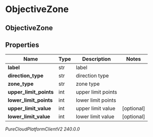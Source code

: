# ObjectiveZone

## ObjectiveZone

## Properties

|Name | Type | Description | Notes|
|------------ | ------------- | ------------- | -------------|
| **label** | str | label | |
| **direction_type** | str | direction type | |
| **zone_type** | str | zone type | |
| **upper_limit_points** | int | upper limit points | |
| **lower_limit_points** | int | lower limit points | |
| **upper_limit_value** | int | upper limit value | [optional] |
| **lower_limit_value** | int | lower limit value | [optional] |



_PureCloudPlatformClientV2 240.0.0_

